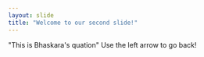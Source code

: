 ```yaml
---
layout: slide
title: "Welcome to our second slide!"
---
```

"This is Bhaskara's quation"
Use the left arrow to go back!
